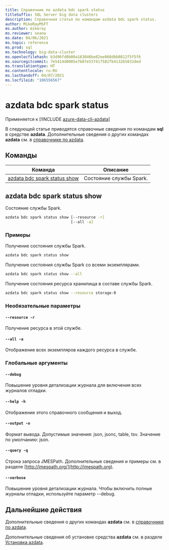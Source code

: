 ```yaml
---
title: Справочник по azdata bdc spark status
titleSuffix: SQL Server big data clusters
description: Справочная статья по командам azdata bdc spark status.
author: MikeRayMSFT
ms.author: mikeray
ms.reviewer: seanw
ms.date: 04/06/2021
ms.topic: reference
ms.prod: sql
ms.technology: big-data-cluster
ms.openlocfilehash: b3d96fd0b00a163046be82ee868dbb0812f5f5f6
ms.sourcegitcommit: 7e5414d8005e7b07e537417582fb4132b5832ded
ms.translationtype: HT
ms.contentlocale: ru-RU
ms.lasthandoff: 04/07/2021
ms.locfileid: "106556567"
---
```

# <a name="azdata-bdc-spark-status"></a>azdata bdc spark status

Применяется к [!INCLUDE [azure-data-cli-azdata](../../includes/azure-data-cli-azdata.md)]

В следующей статье приводятся справочные сведения по командам **sql** в средстве **azdata**. Дополнительные сведения о других командах **azdata** см. в [справочнике по azdata](reference-azdata.md).

## <a name="commands"></a>Команды

|Команда|Описание|
| --- | --- |
[azdata bdc spark status show](#azdata-bdc-spark-status-show) | Состояние службы Spark.
## <a name="azdata-bdc-spark-status-show"></a>azdata bdc spark status show
Состояние службы Spark.
```bash
azdata bdc spark status show [--resource -r] 
                             [--all -a]
```
### <a name="examples"></a>Примеры
Получение состояния службы Spark.
```bash
azdata bdc spark status show
```
Получение состояния службы Spark со всеми экземплярами.
```bash
azdata bdc spark status show --all
```
Получение состояния ресурса хранилища в составе службы Spark.
```bash
azdata bdc spark status show --resource storage-0
```
### <a name="optional-parameters"></a>Необязательные параметры
#### `--resource -r`
Получение ресурса в этой службе.
#### `--all -a`
Отображение всех экземпляров каждого ресурса в службе.
### <a name="global-arguments"></a>Глобальные аргументы
#### `--debug`
Повышение уровня детализации журнала для включения всех журналов отладки.
#### `--help -h`
Отображение этого справочного сообщения и выход.
#### `--output -o`
Формат вывода.  Допустимые значения: json, jsonc, table, tsv.  Значение по умолчанию: json.
#### `--query -q`
Строка запроса JMESPath. Дополнительные сведения и примеры см. в разделе [http://jmespath.org/](http://jmespath.org).
#### `--verbose`
Повышение уровня детализации журнала. Чтобы включить полные журналы отладки, используйте параметр --debug.

## <a name="next-steps"></a>Дальнейшие действия

Дополнительные сведения о других командах **azdata** см. в [справочнике по azdata](reference-azdata.md). 

Дополнительные сведения об установке средства **azdata** см. в разделе [Установка azdata](..\install\deploy-install-azdata.md).

